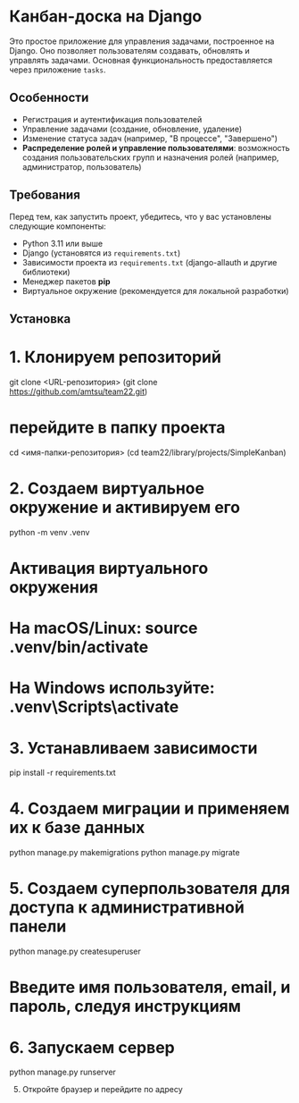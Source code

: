 # Канбан-доска на Django

Это простое приложение для управления задачами, построенное на Django. 
Оно позволяет пользователям создавать, обновлять и управлять задачами. 
Основная функциональность предоставляется через приложение `tasks`.

## Особенности

- Регистрация и аутентификация пользователей
- Управление задачами (создание, обновление, удаление)
- Изменение статуса задач (например, "В процессе", "Завершено")
- **Распределение ролей и управление пользователями**: возможность создания пользовательских групп и назначения ролей (например, администратор, пользователь)

## Требования

Перед тем, как запустить проект, убедитесь, что у вас установлены следующие компоненты:

- Python 3.11 или выше
- Django (установятся из `requirements.txt`)
- Зависимости проекта из `requirements.txt` (django-allauth и другие библиотеки)
- Менеджер пакетов **pip**
- Виртуальное окружение (рекомендуется для локальной разработки)

## Установка

# 1. Клонируем репозиторий
git clone <URL-репозитория>
(git clone https://github.com/amtsu/team22.git)
#  перейдите в папку проекта
cd <имя-папки-репозитория>
(cd team22/library/projects/SimpleKanban)

# 2. Создаем виртуальное окружение и активируем его
python -m venv .venv
# Активация виртуального окружения
# На macOS/Linux: source .venv/bin/activate  
# На Windows используйте: .venv\Scripts\activate

# 3. Устанавливаем зависимости
pip install -r requirements.txt

# 4. Создаем миграции и применяем их к базе данных
python manage.py makemigrations
python manage.py migrate

# 5. Создаем суперпользователя для доступа к административной панели
python manage.py createsuperuser
# Введите имя пользователя, email, и пароль, следуя инструкциям

# 6. Запускаем сервер
python manage.py runserver

5. Откройте браузер и перейдите по адресу

